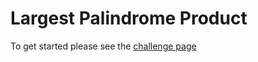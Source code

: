 # Largest Palindrome Product

To get started please see the [challenge page](https://projecteuler.net/problem=4)
